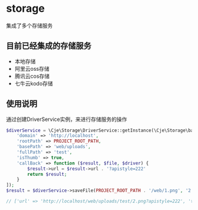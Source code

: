 # storage
集成了多个存储服务

## 目前已经集成的存储服务

- 本地存储
- 阿里云oss存储
- 腾讯云cos存储
- 七牛云kodo存储

## 使用说明

通过创建DriverService实例，来进行存储服务的操作

```php
$diverService = \Cje\Storage\DriverService::getInstance(\Cje\Storage\bases\StorageConstant::LOCAL_DRIVER, [
    'domain' => 'http://localhost',
    'rootPath' => PROJECT_ROOT_PATH,
    'basePath' => 'web/uploads',
    'fullPath' => 'test',
    'isThumb' => true,
    'callBack' => function ($result, $file, $driver) {
        $result->url = $result->url . '?apistyle=222'
        return $result;
    }
]);
$result = $diverService->saveFile(PROJECT_ROOT_PATH . '/web/1.png', '2.png');

// ['url' => 'http://localhost/web/uploads/test/2.png?apistyle=222', 'thumbUrl' => 'http://localhost/web/uploads/thumb/test/2.png]
```
